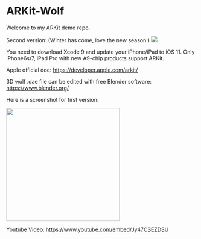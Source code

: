 # ARKit-Wolf


Welcome to my ARKit demo repo.



Second version: (Winter has come, love the new season!)
![](https://storage.googleapis.com/webapp01-149600.appspot.com/github/wolf.gif)







You need to download Xcode 9 and update your iPhone/iPad to iOS 11.
Only iPhone6s/7, iPad Pro with new A9-chip products support ARKit.


Apple official doc:
https://developer.apple.com/arkit/

3D wolf .dae file can be edited with free Blender software:
https://www.blender.org/






Here is a screenshot for first version:

<img src="https://storage.googleapis.com/webapp01-149600.appspot.com/github/IMG_1201.jpg" width="300">








Youtube Video:
https://www.youtube.com/embed/Jy47CSEZDSU
